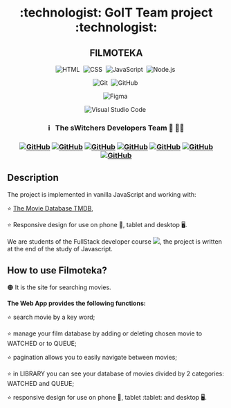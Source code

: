<h1 align="center"> :technologist: GoIT Team project :technologist: </h1>
<h2 align="center">  FILMOTEKA  </h2>

<span align="center"> 
  
![HTML](https://img.shields.io/badge/-HTML-05122A?style=flat&logo=HTML5)&nbsp;
![CSS](https://img.shields.io/badge/-CSS-05122A?style=flat&logo=CSS3&logoColor=1572B6)&nbsp;
![JavaScript](https://img.shields.io/badge/-JavaScript-05122A?style=flat&logo=javascript)&nbsp;
![Node.js](https://img.shields.io/badge/-Node.js-05122A?style=flat&logo=Node.js)&nbsp;
  
![Git](https://img.shields.io/badge/-Git-05122A?style=flat&logo=git)&nbsp;
![GitHub](https://img.shields.io/badge/-GitHub-05122A?style=flat&logo=github)&nbsp;
<!-- ![Firebase](https://img.shields.io/badge/-Firebase-05122A?style=flat&logo=firebase)&nbsp; -->
![Figma](https://img.shields.io/badge/-Figma-05122A?style=flat&logo=figma)&nbsp;

![Visual Studio Code](https://img.shields.io/badge/-Visual%20Studio%20Code-05122A?style=flat&logo=visual-studio-code&logoColor=007ACC)&nbsp;

</span>


<h3 align="center"> ℹ️ &nbsp; The sWitchers Developers Team 🐾 🐱‍🚀 <h3>
<span align="center"> 
  
<a align="center" href="https://github.com/Solomon-IT-Dev">![GitHub](https://img.shields.io/badge/-masa87-05122A?style=flat&logo=github)</a>
<a align="center" href="https://github.com/Cocokringle">![GitHub](https://img.shields.io/badge/-Joanna--Golofit-05122A?style=flat&logo=github)</a>
<a align="center" href="https://github.com/inapolov">![GitHub](https://img.shields.io/badge/-Majinmuszu-05122A?style=flat&logo=github)</a>
<a align="center" href="https://github.com/Kilkenni">![GitHub](https://img.shields.io/badge/-DamianBrzezinski96-05122A?style=flat&logo=github)</a>
<a align="center" href="https://github.com/NikitaHolovan">![GitHub](https://img.shields.io/badge/-DamianBrzezinski96-05122A?style=flat&logo=github)</a>
<a align="center" href="https://github.com/o-ishchenko">![GitHub](https://img.shields.io/badge/-DamianBrzezinski96-05122A?style=flat&logo=github)</a>
<a align="center" href="https://github.com/Sig1smund">![GitHub](https://img.shields.io/badge/-DamianBrzezinski96-05122A?style=flat&logo=github)</a>

</span> 

## Description

The project is implemented in vanilla JavaScript and working with:

:star: [The Movie Database TMDB](https://www.themoviedb.org/), 

:star: Responsive design for use on phone :iphone:, tablet and desktop :desktop_computer:.


We are students of the FullStack developer course
[<img src="https://img.shields.io/badge/Go-IT-orange" />](https://goit.ua), the
project is written at the end of the study of Javascript.


## How to use Filmoteka?

:orange_circle: It is the site for searching movies.


**The Web App provides the following functions:**

:star: search movie by a key word;
  
:star: manage your film database by adding or deleting chosen movie to WATCHED or to QUEUE;

:star: pagination allows you to easily navigate between movies;

:star: in LIBRARY you can see your database of movies divided by 2 categories: WATCHED and QUEUE;

:star: responsive design for use on phone :iphone:, tablet :tablet: and desktop :desktop_computer:.
